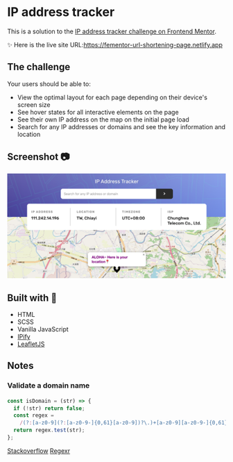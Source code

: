 # IP address tracker

This is a solution to the [IP address tracker challenge on Frontend Mentor](https://www.frontendmentor.io/challenges/ip-address-tracker-I8-0yYAH0).

✨ Here is the live site URL:https://fementor-url-shortening-page.netlify.app

## The challenge
Your users should be able to:

- View the optimal layout for each page depending on their device's screen size
- See hover states for all interactive elements on the page
- See their own IP address on the map on the initial page load
- Search for any IP addresses or domains and see the key information and location

## Screenshot 📷
![](./images/screenshot/ip-tracker.png)

## Built with 🔧
- HTML
- SCSS
- Vanilla JavaScript
- [IPify](https://geo.ipify.org/)
- [LeafletJS](https://leafletjs.com/)

## Notes

### Validate a domain name

```javascript
const isDomain = (str) => {
  if (!str) return false;
  const regex =
    /(?:[a-z0-9](?:[a-z0-9-]{0,61}[a-z0-9])?\.)+[a-z0-9][a-z0-9-]{0,61}[a-z0-9]/g;
  return regex.test(str);
};
```

[Stackoverflow](https://stackoverflow.com/questions/10306690/what-is-a-regular-expression-which-will-match-a-valid-domain-name-without-a-subd/30007882#30007882)
[Regexr](https://regexr.com/3au3g)

